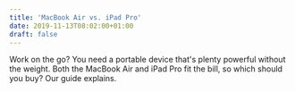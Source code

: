 ```yaml
---
title: 'MacBook Air vs. iPad Pro'
date: 2019-11-13T08:02:00+01:00
draft: false
---
```


Work on the go? You need a portable device that's plenty powerful without the weight. Both the MacBook Air and iPad Pro fit the bill, so which should you buy? Our guide explains.